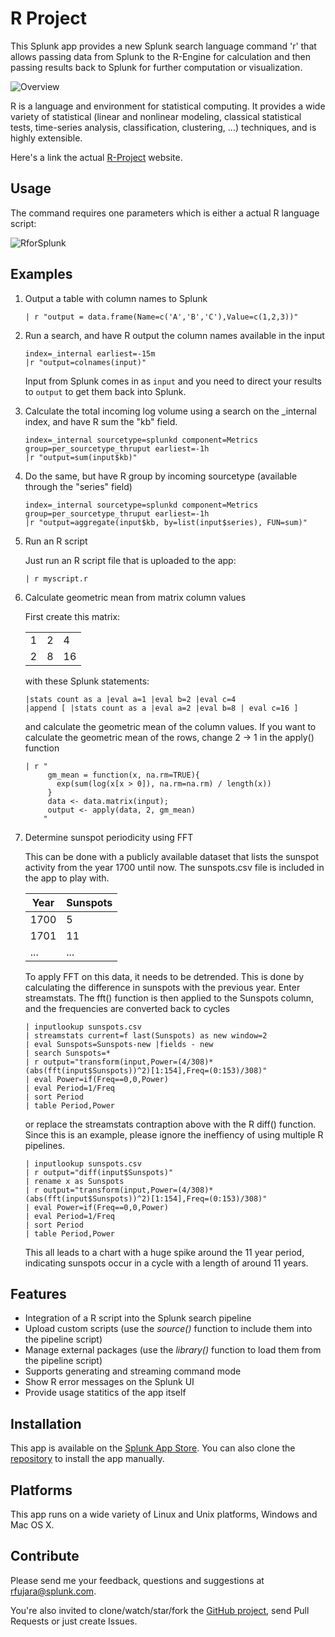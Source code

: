 # R Project

This Splunk app provides a new Splunk search language
command 'r' that allows passing data from Splunk to the R-Engine
for calculation and then passing results back to Splunk for
further computation or visualization.

![Overview](https://raw.github.com/rfsp/r/master/private/screenshots/1_Overview.png)

R is a language and environment for statistical computing. It
provides a wide variety of statistical (linear and nonlinear
modeling, classical statistical tests, time-series analysis,
classification, clustering, ...) techniques, and is highly extensible.

Here's a link the actual [R-Project](http://www.r-project.org/) website.

## Usage

The command requires one parameters which is either a actual R language
script:

![RforSplunk](http://i.imgur.com/VvXtf2j.png)

## Examples


1. Output a table with column names to Splunk

    ````
    | r "output = data.frame(Name=c('A','B','C'),Value=c(1,2,3))"
    ````

2. Run a search, and have R output the column names available in the input

    ````
    index=_internal earliest=-15m
    |r "output=colnames(input)"
    ````

    Input from Splunk comes in as `input` and you need to direct your results to
    `output` to get them back into Splunk.

3. Calculate the total incoming log volume using a search on the _internal index, and have R sum the "kb" field.

    ````
    index=_internal sourcetype=splunkd component=Metrics group=per_sourcetype_thruput earliest=-1h
    |r "output=sum(input$kb)"
    ````

4. Do the same, but have R group by incoming sourcetype (available through the "series" field)

    ````
    index=_internal sourcetype=splunkd component=Metrics group=per_sourcetype_thruput earliest=-1h
    |r "output=aggregate(input$kb, by=list(input$series), FUN=sum)"
    ````

5. Run an R script

    Just run an R script file that is uploaded to the app:

    ````
    | r myscript.r
    ````

6. Calculate geometric mean from matrix column values

    First create this matrix:

    |   |   |    |
    |---|---|----|
    | 1 | 2 | 4  |
    | 2 | 8 | 16 |

    with these Splunk statements:

    ````
    |stats count as a |eval a=1 |eval b=2 |eval c=4
    |append [ |stats count as a |eval a=2 |eval b=8 | eval c=16 ]
    ````

    and calculate the geometric mean of the column values. If you want to calculate
    the geometric mean of the rows, change 2 -> 1 in the apply() function

    ````
    | r "
         gm_mean = function(x, na.rm=TRUE){
           exp(sum(log(x[x > 0]), na.rm=na.rm) / length(x))
         }
         data <- data.matrix(input);
         output <- apply(data, 2, gm_mean)
        "
    ````


7. Determine sunspot periodicity using FFT

    This can be done with a publicly available dataset that lists the sunspot activity from the year 1700 until now. The sunspots.csv file is included in the app to play with.

    | Year | Sunspots |
    |------|----------|
    | 1700 | 5
    | 1701 | 11
    | ...  | ...
    
    To apply FFT on this data, it needs to be detrended. This is done by calculating the difference in sunspots with the previous year. Enter streamstats. The fft() function is then applied to the Sunspots column, and the frequencies are converted back to cycles 

    ````
    | inputlookup sunspots.csv
    | streamstats current=f last(Sunspots) as new window=2
    | eval Sunspots=Sunspots-new |fields - new
    | search Sunspots=* 
    | r output="transform(input,Power=(4/308)*(abs(fft(input$Sunspots))^2)[1:154],Freq=(0:153)/308)"
    | eval Power=if(Freq==0,0,Power)
    | eval Period=1/Freq
    | sort Period
    | table Period,Power
    ````

    or replace the streamstats contraption above with the R diff() function. Since this is an example, please ignore the ineffiency of using multiple R pipelines.

    ````
    | inputlookup sunspots.csv
    | r output="diff(input$Sunspots)"
    | rename x as Sunspots
    | r output="transform(input,Power=(4/308)*(abs(fft(input$Sunspots))^2)[1:154],Freq=(0:153)/308)"
    | eval Power=if(Freq==0,0,Power)
    | eval Period=1/Freq
    | sort Period
    | table Period,Power
    ````

    This all leads to a chart with a huge spike around the 11 year period, indicating sunspots occur in a cycle with a length of around 11 years.

## Features

- Integration of a R script into the Splunk search pipeline
- Upload custom scripts (use the *source()* function to include them into the pipeline script)
- Manage external packages (use the *library()* function to load them from the pipeline script)
- Supports generating and streaming command mode
- Show R error messages on the Splunk UI
- Provide usage statitics of the app itself

## Installation

This app is available on the [Splunk App Store](http://apps.splunk.com/app/1735/).
You can also clone the [repository](https://github.com/rfsp/r) to install the app manually.

## Platforms

This app runs on a wide variety of Linux and Unix platforms, Windows and Mac OS X.

## Contribute

Please send me your feedback, questions and suggestions
at [rfujara@splunk.com](rfujara@splunk.com).

You're also invited to clone/watch/star/fork the [GitHub project](https://github.com/rfsp/r),
send Pull Requests or just create Issues.
